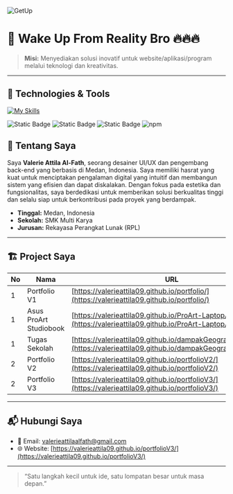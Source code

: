 ![GetUp](https://media0.giphy.com/media/v1.Y2lkPTc5MGI3NjExazRnMWJjZDc3bHozNjRpOWZhdmtrcmhjMnVyY3V3YXlxZXA1NTZhMiZlcD12MV9pbnRlcm5hbF9naWZfYnlfaWQmY3Q9Zw/26xBPPcBnFA6kVXsk/giphy.gif)

# 🚀 Wake Up From Reality Bro 🔥🔥🔥

> **Misi:** Menyediakan solusi inovatif untuk website/aplikasi/program melalui teknologi dan kreativitas.

---

## 🔧 Technologies & Tools

[![My Skills](https://skillicons.dev/icons?i=vscode,github,html,css,js,tailwind,alpinejs,react,express,vite,laravel,nodejs,php,py,supabase,mysql,postman,vercel&perline=6)](https://skillicons.dev)

![Static Badge](https://img.shields.io/badge/Spotify-logo?style=flat&logo=spotify&label=Listening%20on)
![Static Badge](https://img.shields.io/badge/Android%20device-logo?style=flat&logo=android&color=%233F5A89)
![Static Badge](https://img.shields.io/badge/Windows%20device-logo?style=flat&logo=lenovo&logoColor=%23E2231A&logoSize=24&color=%233F5A89)
![npm](https://img.shields.io/npm/v/namapackage)

## 🌟 Tentang Saya

Saya **Valerie Attila Al-Fath**, seorang desainer UI/UX dan pengembang back-end yang berbasis di Medan, Indonesia. Saya memiliki hasrat yang kuat untuk menciptakan pengalaman digital yang intuitif dan membangun sistem yang efisien dan dapat diskalakan. Dengan fokus pada estetika dan fungsionalitas, saya berdedikasi untuk memberikan solusi berkualitas tinggi dan selalu siap untuk berkontribusi pada proyek yang berdampak.


- **Tinggal:** Medan, Indonesia 
- **Sekolah:** SMK Multi Karya 
- **Jurusan:** Rekayasa Perangkat Lunak (RPL)


---

## 🏗️ Project Saya

| No  | Nama                   | URL |
| --- | ---------------------- | --- |
| 1   | Portfolio V1           |  [https://valerieattila09.github.io/portfolio/](https://valerieattila09.github.io/portfolio/)   |
| 1   | Asus ProArt Studiobook |   [https://valerieattila09.github.io/ProArt-Laptop/](https://valerieattila09.github.io/ProArt-Laptop/)  |
| 1   | Tugas Sekolah          |  [https://valerieattila09.github.io/dampakGeografisIndonesia/](https://valerieattila09.github.io/dampakGeografisIndonesia/)   |
| 2   | Portfolio V2           |   [https://valerieattila09.github.io/portfolioV2/](https://valerieattila09.github.io/portfolioV2/)  |
| 2   | Portfolio V3           |  [https://valerieattila09.github.io/portfolioV3/](https://valerieattila09.github.io/portfolioV3/)   |

---

## 📬 Hubungi Saya

- 📧 Email: [valerieattilaalfath@gmail.com](valerieattilaalfath@gmail.com)
- 🌐 Website: [https://valerieattila09.github.io/portfolioV3/](https://valerieattila09.github.io/portfolioV3/)

---

> “Satu langkah kecil untuk ide, satu lompatan besar untuk masa depan.”
